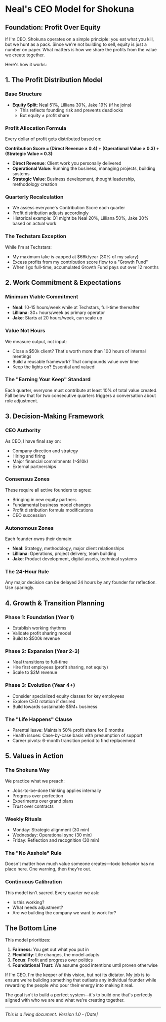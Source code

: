 # Neal's CEO Model for Shokuna

## Foundation: Profit Over Equity

If I'm CEO, Shokuna operates on a simple principle: you eat what you kill, but we hunt as a pack. Since we're not building to sell, equity is just a number on paper. What matters is how we share the profits from the value we create together.

Here's how it works:

## 1. The Profit Distribution Model

### Base Structure
- **Equity Split**: Neal 51%, Lilliana 30%, Jake 19% (if he joins)
  - This reflects founding risk and prevents deadlocks
  - But equity ≠ profit share

### Profit Allocation Formula
Every dollar of profit gets distributed based on:

**Contribution Score = (Direct Revenue × 0.4) + (Operational Value × 0.3) + (Strategic Value × 0.3)**

- **Direct Revenue**: Client work you personally delivered
- **Operational Value**: Running the business, managing projects, building systems
- **Strategic Value**: Business development, thought leadership, methodology creation

### Quarterly Recalculation
- We assess everyone's Contribution Score each quarter
- Profit distribution adjusts accordingly
- Historical example: Q1 might be Neal 20%, Lilliana 50%, Jake 30% based on actual work

### The Techstars Exception
While I'm at Techstars:
- My maximum take is capped at $66k/year (30% of my salary)
- Excess profits from my contribution score flow to a "Growth Fund"
- When I go full-time, accumulated Growth Fund pays out over 12 months

## 2. Work Commitment & Expectations

### Minimum Viable Commitment
- **Neal**: 10-15 hours/week while at Techstars, full-time thereafter
- **Lilliana**: 30+ hours/week as primary operator
- **Jake**: Starts at 20 hours/week, can scale up

### Value Not Hours
We measure output, not input:
- Close a $50k client? That's worth more than 100 hours of internal meetings
- Build a reusable framework? That compounds value over time
- Keep the lights on? Essential and valued

### The "Earning Your Keep" Standard
Each quarter, everyone must contribute at least 10% of total value created. Fall below that for two consecutive quarters triggers a conversation about role adjustment.

## 3. Decision-Making Framework

### CEO Authority
As CEO, I have final say on:
- Company direction and strategy
- Hiring and firing
- Major financial commitments (>$10k)
- External partnerships

### Consensus Zones
These require all active founders to agree:
- Bringing in new equity partners
- Fundamental business model changes
- Profit distribution formula modifications
- CEO succession

### Autonomous Zones
Each founder owns their domain:
- **Neal**: Strategy, methodology, major client relationships
- **Lilliana**: Operations, project delivery, team building
- **Jake**: Product development, digital assets, technical systems

### The 24-Hour Rule
Any major decision can be delayed 24 hours by any founder for reflection. Use sparingly.

## 4. Growth & Transition Planning

### Phase 1: Foundation (Year 1)
- Establish working rhythms
- Validate profit sharing model
- Build to $500k revenue

### Phase 2: Expansion (Year 2-3)
- Neal transitions to full-time
- Hire first employees (profit sharing, not equity)
- Scale to $2M revenue

### Phase 3: Evolution (Year 4+)
- Consider specialized equity classes for key employees
- Explore CEO rotation if desired
- Build towards sustainable $5M+ business

### The "Life Happens" Clause
- Parental leave: Maintain 50% profit share for 6 months
- Health issues: Case-by-case basis with presumption of support
- Career pivots: 6-month transition period to find replacement

## 5. Values in Action

### The Shokuna Way
We practice what we preach:
- Jobs-to-be-done thinking applies internally
- Progress over perfection
- Experiments over grand plans
- Trust over contracts

### Weekly Rituals
- Monday: Strategic alignment (30 min)
- Wednesday: Operational sync (30 min)
- Friday: Reflection and recognition (30 min)

### The "No Asshole" Rule
Doesn't matter how much value someone creates—toxic behavior has no place here. One warning, then they're out.

### Continuous Calibration
This model isn't sacred. Every quarter we ask:
- Is this working?
- What needs adjustment?
- Are we building the company we want to work for?

## The Bottom Line

This model prioritizes:
1. **Fairness**: You get out what you put in
2. **Flexibility**: Life changes, the model adapts
3. **Focus**: Profit and progress over politics
4. **Foundational Trust**: We assume good intentions until proven otherwise

If I'm CEO, I'm the keeper of this vision, but not its dictator. My job is to ensure we're building something that outlasts any individual founder while rewarding the people who pour their energy into making it real.

The goal isn't to build a perfect system—it's to build one that's perfectly aligned with who we are and what we're creating together.

---

*This is a living document. Version 1.0 - [Date]*